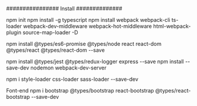 
################ Install ##############

npm init
npm install -g typescript
npm install webpack webpack-cli ts-loader webpack-dev-middleware webpack-hot-middleware html-webpack-plugin source-map-loader -D

npm install @types/es6-promise @types/node react react-dom @types/react @types/react-dom --save

npm install @types/jest @types/redux-logger express --save
npm install --save-dev nodemon webpack-dev-server

npm i style-loader css-loader sass-loader --save-dev


Font-end
npm i bootstrap @types/bootstrap react-bootstrap @types/react-bootstrap --save-dev
